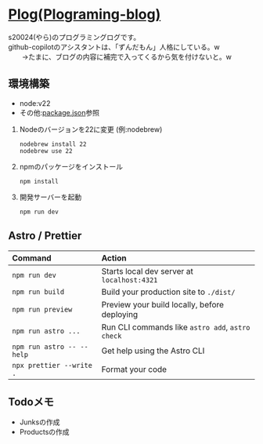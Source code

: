 # [Plog(Plograming-blog)](https://plog.s20024.com)

s20024(やら)のプログラミングログです。  
github-copilotのアシスタントは、「ずんだもん」人格にしている。w  
　　→たまに、ブログの内容に補完で入ってくるから気を付けないと。w

## 環境構築

- node:v22
- その他:[package.json](package.json)参照

1. Nodeのバージョンを22に変更 (例:nodebrew)

   ```shell
   nodebrew install 22
   nodebrew use 22
   ```

2. npmのパッケージをインストール

   ```shell
   npm install
   ```

3. 開発サーバーを起動
   ```shell
   npm run dev
   ```

## Astro / Prettier

| Command                   | Action                                           |
| :------------------------ | :----------------------------------------------- |
| `npm run dev`             | Starts local dev server at `localhost:4321`      |
| `npm run build`           | Build your production site to `./dist/`          |
| `npm run preview`         | Preview your build locally, before deploying     |
| `npm run astro ...`       | Run CLI commands like `astro add`, `astro check` |
| `npm run astro -- --help` | Get help using the Astro CLI                     |
| `npx prettier --write .`  | Format your code                                 |

## Todoメモ

- Junksの作成
- Productsの作成
